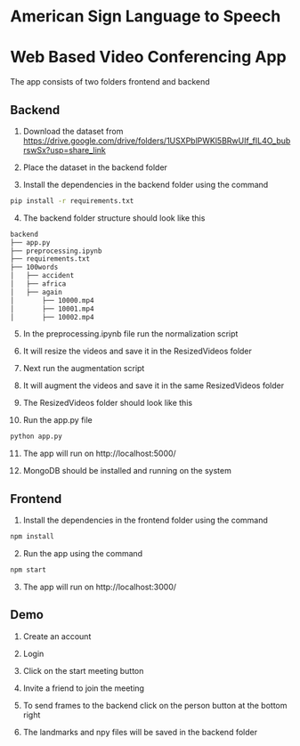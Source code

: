# American Sign Language to Speech
# Web Based Video Conferencing App

The app consists of two folders frontend and backend

## Backend
1. Download the dataset from https://drive.google.com/drive/folders/1USXPblPWKl5BRwUIf_fIL4O_bubrswSx?usp=share_link

2. Place the dataset in the backend folder

3. Install the dependencies in the backend folder using the command

```bash
pip install -r requirements.txt
```

4. The backend folder structure should look like this

```bash
backend
├── app.py
├── preprocessing.ipynb
├── requirements.txt
├── 100words
│   ├── accident
│   ├── africa
│   ├── again
│       ├── 10000.mp4
│       ├── 10001.mp4
│       ├── 10002.mp4

```

5. In the preprocessing.ipynb file run the normalization script

6. It will resize the videos and save it in the ResizedVideos folder

7. Next run the augmentation script

8. It will augment the videos and save it in the same ResizedVideos folder

9. The ResizedVideos folder should look like this

10. Run the app.py file

```bash
python app.py
```

11. The app will run on http://localhost:5000/

12. MongoDB should be installed and running on the system



## Frontend

1. Install the dependencies in the frontend folder using the command

```bash
npm install
```

2. Run the app using the command

```bash
npm start
```

3. The app will run on http://localhost:3000/

## Demo

1. Create an account

2. Login

3. Click on the start meeting button

4. Invite a friend to join the meeting

5. To send frames to the backend click on the person button at the bottom right

6. The landmarks and npy files will be saved in the backend folder
